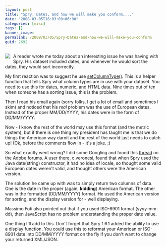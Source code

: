 ```yaml
---
layout: post
title: "Spry, Dates, and how we will make you conform...."
date: "2008-03-05T16:03:00+06:00"
categories: [misc]
tags: []
banner_image: 
permalink: /2008/03/05/Spry-Dates-and-how-we-will-make-you-conform
guid: 2692
---
```


<img src="https://static.raymondcamden.com/images/cfjedi/Bush030307.jpg" align="left" style="margin-right: 10px;margin-bottom:10px;"> A reader wrote me today about an interesting issue he was having with Spry. His dataset included dates, and whenever he would sort the dates, they would sort incorrectly.

My first reaction was to suggest he use <a href="http://labs.adobe.com/technologies/spry/articles/data_api/apis/dataset.html#setcolumntype">setColumnType()</a>. This is a helper function that tells Spry what column types are in use with your dataset. You need to use this for dates, numeric, and HTML data. Nine times out of ten when someone has a sorting issue, this is the problem.

Then I read his email again (sorry folks, I get a lot of email and sometimes I skim) and noticed that his <i>real</i> problem was the use of European dates. Instead of the proper MM/DD/YYYY, his dates were in the form of DD/MM/YYYY.

Now - I know the rest of the world may use this format (and the metric system), but if there is one thing my president has taught me is that we do things the American way darnit and the rest of the world just needs to catch up! (Ok, before the comments flow in - it's a joke. ;)

So what exactly went wrong? I did some Googling and found this <a href="http://www.adobe.com/cfusion/webforums/forum/messageview.cfm?forumid=72&catid=602&threadid=1340704&enterthread=y">thread</a> on the Adobe forums. A user there, c.veronesi, found that when Spry used the Java date(string) constructor, it had no idea of locale, so thought some valid European dates weren't valid, and thought others were the American version. 

The solution he came up with was to simply return two columns of data. One is the date in the proper (again, <b>kidding</b>) American format. The other was in the formatted (DD/MM/YYYY) format. He used the American version for sorting, and the display version for - well displaying.

Massimo Foti also pointed out that if you used ISO-8901 format (yyyy-mm-dd), then JavaScript has no problem understanding the proper date value.

One thing I'll add to this. Don't forget that Spry 1.6.1 added the ability to use a display function. You could use this to reformat your American or ISO-8901 date into DD/MM/YYYY format on the fly if you don't want to change your returned XML/JSON.